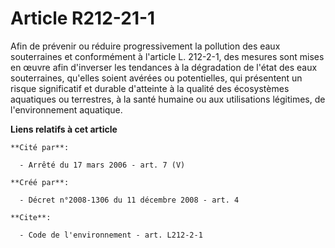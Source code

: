 # Article R212-21-1

Afin de prévenir ou réduire progressivement la pollution des eaux souterraines et conformément à l'article L. 212-2-1, des
mesures sont mises en œuvre afin d'inverser les tendances à la dégradation de l'état des eaux souterraines, qu'elles soient
avérées ou potentielles, qui présentent un risque significatif et durable d'atteinte à la qualité des écosystèmes aquatiques
ou terrestres, à la santé humaine ou aux utilisations légitimes, de l'environnement aquatique.

**Liens relatifs à cet article**

	**Cité par**:

	  - Arrêté du 17 mars 2006 - art. 7 (V)

	**Créé par**:

	  - Décret n°2008-1306 du 11 décembre 2008 - art. 4

	**Cite**:

	  - Code de l'environnement - art. L212-2-1
